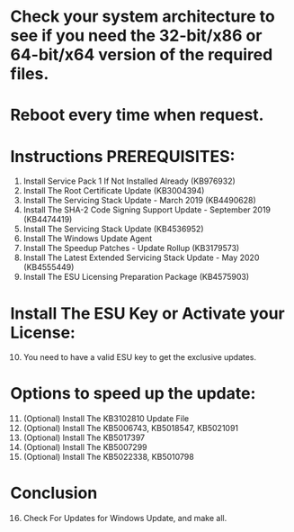 # Check your system architecture to see if you need the 32-bit/x86 or 64-bit/x64 version of the required files.
# Reboot every time when request.

# Instructions PREREQUISITES:
1. Install Service Pack 1 If Not Installed Already (KB976932)
2. Install The Root Certificate Update (KB3004394)
3. Install The Servicing Stack Update - March 2019 (KB4490628)
4. Install The SHA-2 Code Signing Support Update - September 2019 (KB4474419)
5. Install The Servicing Stack Update (KB4536952)
6. Install The Windows Update Agent
7. Install The Speedup Patches - Update Rollup (KB3179573)
8. Install The Latest Extended Servicing Stack Update - May 2020 (KB4555449)
9. Install The ESU Licensing Preparation Package (KB4575903)

# Install The ESU Key or Activate your License:
10. You need to have a valid ESU key to get the exclusive updates.

# Options to speed up the update:
11. (Optional) Install The KB3102810 Update File
12. (Optional) Install The KB5006743, KB5018547, KB5021091
13. (Optional) Install The KB5017397
14. (Optional) Install The KB5007299
15. (Optional) Install The KB5022338, KB5010798

# Conclusion
16. Check For Updates for Windows Update, and make all.
